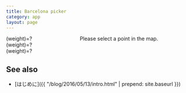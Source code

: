 ```yaml
---
title: Barcelona picker
category: app
layout: page
---
```


<div id="map"></div>
<div style="display:flex">
 <div style="width:40%">
  <div id="hR"></div>
  <div>(weight)=<span id="wR">?</span></div>
  <div id="hG"></div>
  <div>(weight)=<span id="wG">?</span></div>
  <div id="hB"></div>
  <div>(weight)=<span id="wB">?</span></div>
 </div>
 <div style="width:60%">
  <div id="lname">Please select a point in the map.</div>
  <div id="hist"></div>
 </div>
</div>

<script src="{{ "/assets/d3.min.js" | prepend: site.baseurl }}"></script>
<script src="{{ "/assets/d3plus.js" | prepend: site.baseurl }}"></script>
<script src="{{ "/assets/axios.min.js" | prepend: site.baseurl }}"></script>
<script type="text/javascript">
var base = "{{ "/data/" | prepend: site.baseurl }}";
var hist = d3plus.viz().container("#hist").type("bar").id("name").text("").x("age").y("value");

axios.get(base+"/barcelona_2015_rgb.json").then(function(resp){
	var proc = function(data, frag, hex){
		var feed = [];
		for(var i=0; i<data.length; i++){
			feed.push({ age:i, value:data[i], name:frag });
		}
		d3plus.viz().container(frag)
			.data(feed).type("bar")
			.id("name").x("age").y("value")
			.attrs([{"name":frag,"hex":hex}])
			.color("hex").draw();
	}
	proc(resp.data["R"], "#hR", "#ff0000");
	proc(resp.data["G"], "#hG", "#00ff00");
	proc(resp.data["B"], "#hB", "#0000ff");
});

function hex2(i){
	var u = i.toString(16);
	while(u.length < 2){
		u = "0"+u;
	}
	return u;
}

function expand(lkey){
	var lkey = new Number(lkey);
	axios.get(base+"/barcelona_2015_ages.json").then(function(resp){
		for(var r=0; r<resp.data.length; r++){
			var row = resp.data[r];
			if(row.lkey == lkey){
				document.getElementById("lname").innerHTML = row.name;
				document.getElementById("wR").innerHTML = row.wR;
				document.getElementById("wG").innerHTML = row.wG;
				document.getElementById("wB").innerHTML = row.wB;
				var data = [];
				for(var i=0; i<row.ages.length; i++){
					data.push({name:"population", age:i, value:row.ages[i]});
				}
				var hex = "#"+hex2(Math.floor(255*row.R))
					+hex2(Math.floor(255*row.G))
					+hex2(Math.floor(255*row.B));
				hist.data(data)
					.attrs([{"name":"population","hex":hex}])
					.color("hex")
					.draw();
				break;
			}
		}
	});
}

var map;
function initMap() {
	var smt = new google.maps.StyledMapType([{
		'stylers': [
			{ 'gamma': 0.8 },
			{ 'saturation': -100 },
			{ 'lightness': 20 }
		]
	}], { name: "monochrome" });
	map = new google.maps.Map(document.getElementById('map'));
	map.mapTypes.set("mono", smt);
	map.setMapTypeId("mono");
	map.fitBounds(new google.maps.LatLngBounds(
		new google.maps.LatLng(41.320004, 2.0695258),
		new google.maps.LatLng(41.4695761, 2.2280099)));
	axios.get(base + "/barcelona_2015_ages.json").then(function(resp){
		var info = new google.maps.InfoWindow();
		resp.data.forEach(function(row){
			var c = "rgb("+Math.floor(255*row.R)+","+Math.floor(255*row.G)+","+Math.floor(255*row.B)+")";
			var name = row.barris;
			var pos = new google.maps.LatLng(row.lat, row.lng);
			var p = new google.maps.Circle({
				center: pos,
				strokeColor: c,
				strokeOpacity: 0,
				fillColor: c,
				fillOpacity: 0.6,
				radius: 400,
				map: map});
			google.maps.event.addDomListener(p, "mouseover", function(){
				this.getMap().getDiv().setAttribute("title", row.name);
			});
			google.maps.event.addDomListener(p, "mouseout", function(){
				this.getMap().getDiv().removeAttribute("title");
			});
			google.maps.event.addDomListener(p, "click", function(o){
				info.close();
				info.setPosition(pos);
				info.setContent('<a href="{{ "/app/2016/05/15/barcelona.html" | prepend: site.baseurl }}?area='+row.lkey+'">'+name+"</a><br>"+row.name);
				info.open(map);
				expand(row.lkey);
			});
		});
	})
}
</script>
<script async defer src="https://maps.googleapis.com/maps/api/js?key=AIzaSyBWG7RNe916URO79mZeYBiMFfORHoHQSG4&callback=initMap"></script>

See also
--------
- [はじめに]({{ "/blog/2016/05/13/intro.html" | prepend: site.baseurl }})
